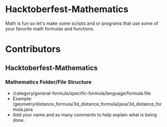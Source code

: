 # Hacktoberfest-Mathematics
Math is fun so let's make some scripts and or programs that use some of your favorite math formulas and functions.

# Contributors
## Hacktoberfest-Mathematics
### Mathematics Folder/File Structure
* /category/general-formula/specific-formula/language/formula.file
* Example: /geometry/distance_formula/3d_distance_formula/java/3d_distance_formula.java
* Add your name and as many comments to help explain what is being done.

